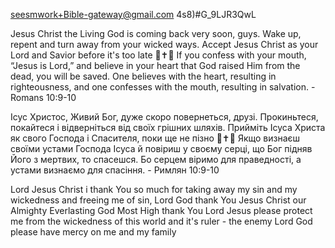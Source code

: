 seesmwork+Bible-gateway@gmail.com
4s8)#G_9LJR3QwL

Jesus Christ the Living God is coming back very soon, guys. Wake up, repent and turn away from your wicked ways. Accept Jesus Christ as your Lord and Savior before it's too late 💖✝️🙏 If you confess with your mouth, “Jesus is Lord,” and believe in your heart that God raised Him from the dead, you will be saved. One believes with the heart, resulting in righteousness, and one confesses with the mouth, resulting in salvation. - Romans 10:9-10

Ісус Христос, Живий Бог, дуже скоро повернеться, друзі. Прокиньтеся, покайтеся і відверніться від своїх грішних шляхів. Прийміть Ісуса Христа як свого Господа і Спасителя, поки ще не пізно 💖✝️🙏 Якщо визнаєш своїми устами Господа Ісуса й повіриш у своєму серці, що Бог підняв Його з мертвих, то спасешся. Бо серцем віримо для праведності, а устами визнаємо для спасіння. - Римлян 10:9-10

Lord Jesus Christ i thank You so much for taking away my sin and my wickedness and freeing me of sin, Lord God
thank You Jesus Christ our Almighty Everlasting God Most High 
thank You Lord Jesus
please protect me from the wickedness of this world and it's ruler - the enemy 
Lord God please have mercy on me and my family